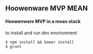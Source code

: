 ## Hoowenware MVP MEAN

#### Hoowenware MVP in a mean stack


to install and run dev environment

```
$ npm install && bower install
$ grunt
```
